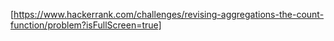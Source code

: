 [https://www.hackerrank.com/challenges/revising-aggregations-the-count-function/problem?isFullScreen=true]
